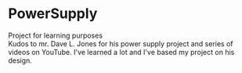 # PowerSupply
Project for learning purposes<br>
Kudos to mr. Dave L. Jones for his power supply project and series of videos on YouTube. I've learned a lot and I've based my project on his design.